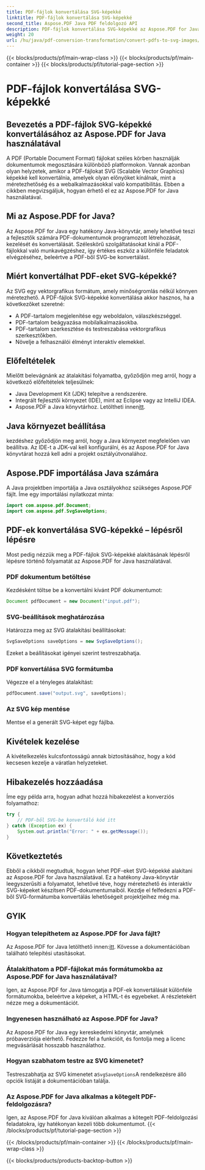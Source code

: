 ```yaml
---
title: PDF-fájlok konvertálása SVG-képekké
linktitle: PDF-fájlok konvertálása SVG-képekké
second_title: Aspose.PDF Java PDF feldolgozó API
description: PDF-fájlok konvertálása SVG-képekké az Aspose.PDF for Java segítségével – Lépésről lépésre útmutató a zökkenőmentes PDF-ből SVG-vé konvertáláshoz az Aspose.PDF for Java segítségével.
weight: 20
url: /hu/java/pdf-conversion-transformation/convert-pdfs-to-svg-images/
---
```


{{< blocks/products/pf/main-wrap-class >}}
{{< blocks/products/pf/main-container >}}
{{< blocks/products/pf/tutorial-page-section >}}

# PDF-fájlok konvertálása SVG-képekké


## Bevezetés a PDF-fájlok SVG-képekké konvertálásához az Aspose.PDF for Java használatával

A PDF (Portable Document Format) fájlokat széles körben használják dokumentumok megosztására különböző platformokon. Vannak azonban olyan helyzetek, amikor a PDF-fájlokat SVG (Scalable Vector Graphics) képekké kell konvertálnia, amelyek olyan előnyöket kínálnak, mint a méretezhetőség és a webalkalmazásokkal való kompatibilitás. Ebben a cikkben megvizsgáljuk, hogyan érhető el ez az Aspose.PDF for Java használatával.

## Mi az Aspose.PDF for Java?

Az Aspose.PDF for Java egy hatékony Java-könyvtár, amely lehetővé teszi a fejlesztők számára PDF-dokumentumok programozott létrehozását, kezelését és konvertálását. Széleskörű szolgáltatásokat kínál a PDF-fájlokkal való munkavégzéshez, így értékes eszköz a különféle feladatok elvégzéséhez, beleértve a PDF-ből SVG-be konvertálást.

## Miért konvertálhat PDF-eket SVG-képekké?

Az SVG egy vektorgrafikus formátum, amely minőségromlás nélkül könnyen méretezhető. A PDF-fájlok SVG-képekké konvertálása akkor hasznos, ha a következőket szeretné:

- A PDF-tartalom megjelenítése egy weboldalon, válaszkészséggel.
- PDF-tartalom beágyazása mobilalkalmazásokba.
- PDF-tartalom szerkesztése és testreszabása vektorgrafikus szerkesztőkben.
- Növelje a felhasználói élményt interaktív elemekkel.

## Előfeltételek

Mielőtt belevágnánk az átalakítási folyamatba, győződjön meg arról, hogy a következő előfeltételek teljesülnek:

- Java Development Kit (JDK) telepítve a rendszerére.
- Integrált fejlesztői környezet (IDE), mint az Eclipse vagy az IntelliJ IDEA.
-  Aspose.PDF a Java könyvtárhoz. Letöltheti innen[itt](https://releases.aspose.com/pdf/java/).

## Java környezet beállítása

kezdéshez győződjön meg arról, hogy a Java környezet megfelelően van beállítva. Az IDE-t a JDK-val kell konfigurálni, és az Aspose.PDF for Java könyvtárat hozzá kell adni a projekt osztályútvonalához.

## Aspose.PDF importálása Java számára

A Java projektben importálja a Java osztályokhoz szükséges Aspose.PDF fájlt. Íme egy importálási nyilatkozat minta:

```java
import com.aspose.pdf.Document;
import com.aspose.pdf.SvgSaveOptions;
```

## PDF-ek konvertálása SVG-képekké – lépésről lépésre

Most pedig nézzük meg a PDF-fájlok SVG-képekké alakításának lépésről lépésre történő folyamatát az Aspose.PDF for Java használatával.

### PDF dokumentum betöltése

Kezdésként töltse be a konvertálni kívánt PDF dokumentumot:

```java
Document pdfDocument = new Document("input.pdf");
```

### SVG-beállítások meghatározása

Határozza meg az SVG átalakítási beállításokat:

```java
SvgSaveOptions saveOptions = new SvgSaveOptions();
```

Ezeket a beállításokat igényei szerint testreszabhatja.

### PDF konvertálása SVG formátumba

Végezze el a tényleges átalakítást:

```java
pdfDocument.save("output.svg", saveOptions);
```

### Az SVG kép mentése

Mentse el a generált SVG-képet egy fájlba.

## Kivételek kezelése

A kivételkezelés kulcsfontosságú annak biztosításához, hogy a kód kecsesen kezelje a váratlan helyzeteket.

## Hibakezelés hozzáadása

Íme egy példa arra, hogyan adhat hozzá hibakezelést a konverziós folyamathoz:

```java
try {
    // PDF-ből SVG-be konvertáló kód itt
} catch (Exception ex) {
    System.out.println("Error: " + ex.getMessage());
}
```

## Következtetés

Ebből a cikkből megtudtuk, hogyan lehet PDF-eket SVG-képekké alakítani az Aspose.PDF for Java használatával. Ez a hatékony Java-könyvtár leegyszerűsíti a folyamatot, lehetővé téve, hogy méretezhető és interaktív SVG-képeket készítsen PDF-dokumentumaiból. Kezdje el felfedezni a PDF-ből SVG-formátumba konvertálás lehetőségeit projektjeihez még ma.

## GYIK

### Hogyan telepíthetem az Aspose.PDF for Java fájlt?

 Az Aspose.PDF for Java letölthető innen:[itt](https://releases.aspose.com/pdf/java/). Kövesse a dokumentációban található telepítési utasításokat.

### Átalakíthatom a PDF-fájlokat más formátumokba az Aspose.PDF for Java használatával?

Igen, az Aspose.PDF for Java támogatja a PDF-ek konvertálását különféle formátumokba, beleértve a képeket, a HTML-t és egyebeket. A részletekért nézze meg a dokumentációt.

### Ingyenesen használható az Aspose.PDF for Java?

Az Aspose.PDF for Java egy kereskedelmi könyvtár, amelynek próbaverziója elérhető. Fedezze fel a funkcióit, és fontolja meg a licenc megvásárlását hosszabb használathoz.

### Hogyan szabhatom testre az SVG kimenetet?

 Testreszabhatja az SVG kimenetet a`SvgSaveOptions`A rendelkezésre álló opciók listáját a dokumentációban találja.

### Az Aspose.PDF for Java alkalmas a kötegelt PDF-feldolgozásra?

Igen, az Aspose.PDF for Java kiválóan alkalmas a kötegelt PDF-feldolgozási feladatokra, így hatékonyan kezeli több dokumentumot.
{{< /blocks/products/pf/tutorial-page-section >}}

{{< /blocks/products/pf/main-container >}}
{{< /blocks/products/pf/main-wrap-class >}}

{{< blocks/products/products-backtop-button >}}
